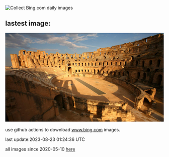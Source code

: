 ![Collect Bing.com daily images](https://github.com/counter2015/bing-daily-images/workflows/Collect%20Bing.com%20daily%20images/badge.svg)
## lastest image:
![](images/TunisiaAmphitheatre.jpg)

use github actions to download www.bing.com images.

last update:2023-08-23 01:24:36 UTC

all images since 2020-05-10 [here](https://github.com/counter2015/bing-daily-images/tree/master/images) 
